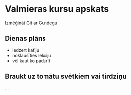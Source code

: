# Valmieras kursu apskats
Izmēģināt Git ar Gundegu

## Dienas plāns

- iedzert kafiju
- noklausīties lekciju
- vēl kaut ko padarīt

## Braukt uz tomātu svētkiem vai tirdziņu

...
